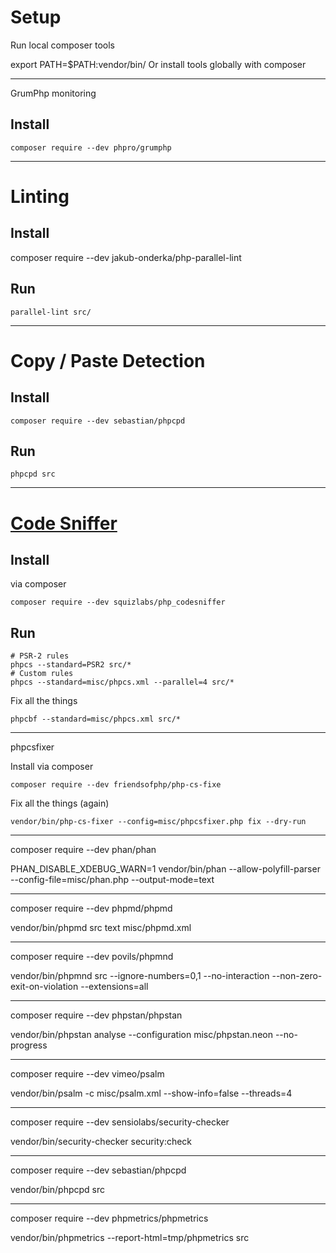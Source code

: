 # Setup
Run local composer tools


export PATH=$PATH:vendor/bin/
Or install tools globally with composer

---

GrumPhp monitoring

## Install
```
composer require --dev phpro/grumphp
```

---

# Linting

## Install
composer require --dev jakub-onderka/php-parallel-lint

## Run
```
parallel-lint src/
```

---

# Copy / Paste Detection

## Install
```
composer require --dev sebastian/phpcpd
```

## Run

```
phpcpd src
```

---

# [Code Sniffer](https://github.com/squizlabs/PHP_CodeSniffer)

## Install
via composer
```
composer require --dev squizlabs/php_codesniffer
```

## Run
```
# PSR-2 rules
phpcs --standard=PSR2 src/*
# Custom rules
phpcs --standard=misc/phpcs.xml --parallel=4 src/*
```

Fix all the things
```
phpcbf --standard=misc/phpcs.xml src/*
```
---

phpcsfixer

Install
via composer
```
composer require --dev friendsofphp/php-cs-fixe
```

Fix all the things (again)
```
vendor/bin/php-cs-fixer --config=misc/phpcsfixer.php fix --dry-run
```


---

composer require --dev phan/phan

PHAN_DISABLE_XDEBUG_WARN=1 vendor/bin/phan --allow-polyfill-parser --config-file=misc/phan.php --output-mode=text

---

composer require --dev phpmd/phpmd

vendor/bin/phpmd src text misc/phpmd.xml

---

composer require --dev povils/phpmnd

vendor/bin/phpmnd src --ignore-numbers=0,1 --no-interaction --non-zero-exit-on-violation --extensions=all

---

composer require --dev phpstan/phpstan

vendor/bin/phpstan analyse --configuration misc/phpstan.neon --no-progress

---

composer require --dev vimeo/psalm

vendor/bin/psalm -c misc/psalm.xml --show-info=false --threads=4

---

composer require --dev sensiolabs/security-checker

vendor/bin/security-checker security:check

---

composer require --dev sebastian/phpcpd

vendor/bin/phpcpd src

---

composer require --dev phpmetrics/phpmetrics

vendor/bin/phpmetrics --report-html=tmp/phpmetrics src
